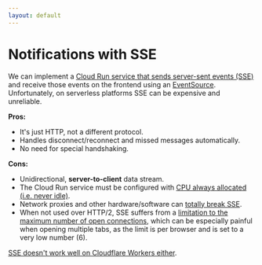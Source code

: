 ```yaml
---
layout: default
---
```


# Notifications with SSE

<Transform scale="0.85">

We can implement a [Cloud Run service that sends server-sent events (SSE)](https://cloud.google.com/blog/products/serverless/cloud-run-now-supports-http-grpc-server-streaming) and receive those events on the frontend using an [EventSource](https://developer.mozilla.org/docs/Web/API/EventSource). Unfortunately, on serverless platforms SSE can be expensive and unreliable.

**Pros:**

- It's just HTTP, not a different protocol.
- Handles disconnect/reconnect and missed messages automatically.
- No need for special handshaking.

**Cons:**

- Unidirectional, **server-to-client** data stream.
- The Cloud Run service must be configured with [CPU always allocated (i.e. never idle)](https://www.googlecloudcommunity.com/gc/Serverless/Server-Sent-Events-on-Cloud-Run-not-working/td-p/609896).
- Network proxies and other hardware/software can [totally break SSE](https://dev.to/miketalbot/server-sent-events-are-still-not-production-ready-after-a-decade-a-lesson-for-me-a-warning-for-you-2gie).
- When not used over HTTP/2, SSE suffers from a [limitation to the maximum number of open connections](https://developer.mozilla.org/en-US/docs/Web/API/Server-sent_events/Using_server-sent_events), which can be especially painful when opening multiple tabs, as the limit is per browser and is set to a very low number (6).

[SSE doesn't work well on Cloudflare Workers either](https://community.cloudflare.com/t/workers-server-sent-events-server-push/184219/2).

</Transform>

<!--
SSE data stream is UTF-8 encoded.
The SSE server needs to send this HTTP response header: Content-Type: text/event-stream

With CPU always allocated you obviously pay more.
https://cloud.google.com/run/docs/configuring/cpu-allocation
I'm not entirely sure whether "CPU idle" means the exact same thing as "CPU throttled".

We often use HTTP/1.1 in a Cloud Run service, since the HTTP/2 connection ends at the Google Frontend level. Our Cloud Run service is not directly deployed on the internet, but it's always behind GFE. Any internal service that must publish itself externally uses the GFE as a smart reverse-proxy frontend. The GFE provides public IP address hosting of its public DNS name, DoS protection, and TLS termination.
https://cloud.google.com/docs/security/infrastructure/design#google-frontend-service
-->
